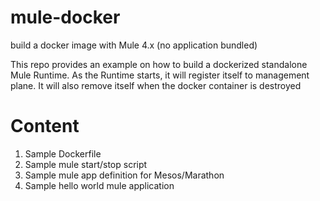 # mule-docker
build a docker image with Mule 4.x (no application bundled)

This repo provides an example on how to build a dockerized standalone Mule Runtime. As the Runtime starts, it will register itself to management plane. It will also remove itself when the docker container is destroyed

# Content
1. Sample Dockerfile
2. Sample mule start/stop script
3. Sample mule app definition for Mesos/Marathon
4. Sample hello world mule application
